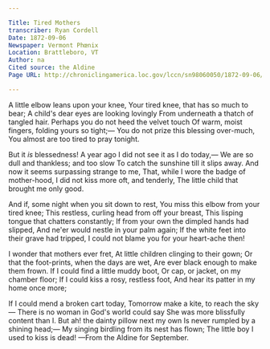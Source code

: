 ```yaml
---

Title: Tired Mothers
transcriber: Ryan Cordell
Date: 1872-09-06
Newspaper: Vermont Phœnix
Location: Brattleboro, VT
Author: na
Cited source: the Aldine
Page URL: http://chroniclingamerica.loc.gov/lccn/sn98060050/1872-09-06/ed-1/seq-4/

---
```


A little elbow leans upon your knee,
Your tired knee, that has so much to bear;
A child's dear eyes are looking lovingly
From underneath a thatch of tangled hair.
Perhaps you do not heed the velvet touch
Of warm, moist fingers, folding yours so tight;—
You do not prize this blessing over-much,
You almost are too tired to pray tonight.

But it *is* blessedness! A year ago
I did not see it as I do today,—
We are so dull and thankless; and too slow
To catch the sunshine till it slips away.
And now it seems surpassing strange to me,
That, while I wore the badge of mother-hood,
I did not kiss more oft, and tenderly,
The little child that brought me only good.

And if, some night when you sit down to rest,
You miss this elbow from your tired knee;
This restless, curling head from off your breast,
This lisping tongue that chatters constantly;
If from your own the dimpled hands had slipped,
And ne'er would nestle in your palm again;
If the white feet into their grave had tripped,
I could not blame you for your heart-ache then!

I wonder that mothers ever fret,
At little children clinging to their gown;
Or that the foot-prints, when the days are wet,
Are ever black enough to make them frown.
If I could find a little muddy boot,
Or cap, or jacket, on my chamber floor;
If I could kiss a rosy, restless foot,
And hear its patter in my home once more;

If I could mend a broken cart today,
Tomorrow make a kite, to reach the sky—
There is no woman in God's world could say
She was more blissfully content than I.
But ah! the dainty pillow next my own
Is never rumpled by a shining head;—
My singing birdling from its nest has flown;
The little boy I used to kiss is dead!
—From the Aldine for September.
